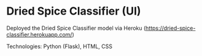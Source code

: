 # Dried Spice Classifier (UI)

Deployed the Dried Spice Classifier model via Heroku (<a href="Dried Spice UI">https://dried-spice-classifier.herokuapp.com/</a>)

Technologies: Python (Flask), HTML, CSS
